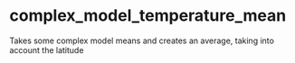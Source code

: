 # complex_model_temperature_mean
Takes some complex model means and creates an average, taking into account the latitude
